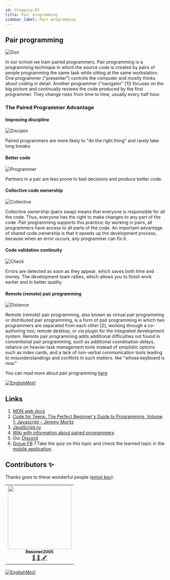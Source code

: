 ```yaml
---
id: blogging-03
title: Pair programming
sidebar_label: Pair programming
---
```



## Pair programming

![Duo](https://media.giphy.com/media/DKznWTry3u9Q4/giphy.gif)

In our school we train paired programmers.
Pair programming is a programming technique in which the source code is created by pairs of people programming the same task while sitting at the same workstation. One programmer ("presenter") controls the computer and mostly thinks about coding in detail. Another programmer ("navigator" [1]) focuses on the big picture and continually reviews the code produced by the first programmer. They change roles from time to time, usually every half hour.

### The Paired Programmer Advantage

#### Improving discipline

![Disciplin](https://media.giphy.com/media/3orifbkY8i6T0XA0Qo/giphy.gif)

Paired programmers are more likely to "do the right thing" and rarely take long breaks.

#### Better code

![Programmer](https://media.giphy.com/media/ZVik7pBtu9dNS/giphy.gif)

Partners in a pair are less prone to bad decisions and produce better code.

#### Collective code ownership

![Collective](https://media.giphy.com/media/LmNwrBhejkK9EFP504/giphy.gif)

Collective ownership (pairs swap) means that everyone is responsible for all the code. Thus, everyone has the right to make changes to any part of the code. Pair programming supports this practice: by working in pairs, all programmers have access to all parts of the code. An important advantage of shared code ownership is that it speeds up the development process, because when an error occurs, any programmer can fix it.

#### Code validation continuity

![Check](https://media.giphy.com/media/Rd6sn03ncIklmprvy6/giphy.gif)

Errors are detected as soon as they appear, which saves both time and money. The development team rallies, which allows you to finish work earlier and in better quality.

#### Remote (remote) pair programming

![Distance](https://media.giphy.com/media/db4Es0WhZAeRFkmB1c/giphy.gif)

Remote (remote) pair programming, also known as virtual pair programming or distributed pair programming, is a form of pair programming in which two programmers are separated from each other [2], working through a co-authoring tool, remote desktop, or via plugin for the integrated development system. Remote pair programming adds additional difficulties not found in conventional pair programming, such as additional coordination delays, reliance on heavier task management tools instead of simplistic options such as index cards, and a lack of non-verbal communication tools leading to misunderstandings and conflicts in such matters. like "whose keyboard is now."

You can read more about pair programming [here](https://ru.wikipedia.org/wiki/Парное_программирование)

[![EnglishMoji!](/img/logo/englishmoji.png)](https://link-to.app/xvh7Ush9kl)

## Links

1. [MDN web docs](https://developer.mozilla.org/ru/docs/Web/JavaScript/Data_structures)
2. [Code for Teens: The Perfect Beginner's Guide to Programming, Volume 1: Javascript - Jeremy Moritz ](https://www.amazon.com/Code-Teens-Beginners-Programming-Javascript-ebook/dp/B07FCTLVPC)
3. [JavaScript.ru](https://learn.javascript.ru/types)
4. [Wiki with information about paired programmers](https://ru.wikipedia.org/wiki/Парное_программирование)
5. Our [Discord](https://discord.gg/jgRpPsDx)
6. [Group FB](https://www.facebook.com/javascriptcamp)
7.Take the quiz on this topic and check the learned topic in the [mobile application](http://onelink.to/njhc95).

## Contributors ✨

Thanks goes to these wonderful people ([emoji key](https://allcontributors.org/docs/en/emoji-key)):

<table>
  <tr>
   <td align="center"><a href="https://github.com/Resoner2005"><img src="https://avatars1.githubusercontent.com/u/75675814?v=4?s=200" width="200px;" alt=""/><br /><sub><b>Resoner2005</b></sub></a><br /><a href="https://github.com/gHashTag/react-native-village/issues?q=author%3AResoner2005" title="Bug reports">🐛 🎨 🖋</a></td>
  </tr>
  
</table>

[![EnglishMoji!](/img/logo/englishmoji.png)](https://link-to.app/xvh7Ush9kl)
